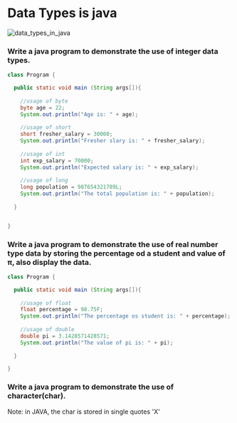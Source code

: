 # Data Types is java

![data_types_in_java](https://getkt.com/wp-content/uploads/2019/12/Complete-set-of-Java-DATA-TYPES.png)

### Write a java program to demonstrate the use of integer data types.

```java
class Program {

  public static void main (String args[]){
  
    //usage of byte
    byte age = 22;
    System.out.println("Age is: " + age);
    
    //usage of short
    short fresher_salary = 30000;
    System.out.println("Fresher slary is: " + fresher_salary);
    
    //usage of int
    int exp_salary = 70000;
    System.out.println("Expected salary is: " + exp_salary);
    
    //usage of long
    long population = 987654321789L;
    System.out.println("The total population is: " + population);
  
  }


}
```

### Write a java program to demonstrate the use of real number type data by storing the percentage od a student and value of π, also display the data.
```java
class Program {

  public static void main (String args[]){
  
    //usage of float
    float percentage = 98.75F;
    System.out.println("The percentage os student is: " + percentage);
    
    //usage of double
    double pi = 3.1428571428571;
    System.out.println("The value of pi is: " + pi);
  
  }

}
```

### Write a java program to demonstrate the use of character(char). 
Note: in JAVA, the char is stored in single quotes 'X'

